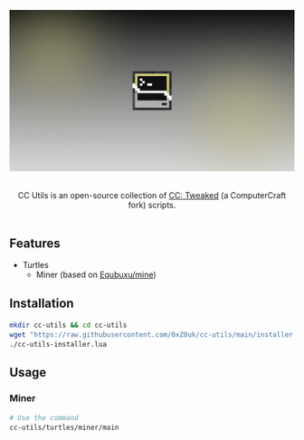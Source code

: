 ![CC: Tweaked utils](.github/assets/banner.png 'CC: Tweaked utils')

<p align="center">
  <br/>
  CC Utils is an open-source collection of <a href="https://tweaked.cc">CC: Tweaked</a> (a ComputerCraft fork) scripts.
  <br/><br/>
</p>

## Features

- Turtles
  - Miner (based on [Equbuxu/mine](https://github.com/Equbuxu/mine/tree/master))

## Installation

```sh
mkdir cc-utils && cd cc-utils
wget "https://raw.githubusercontent.com/0xZ0uk/cc-utils/main/installer.lua" cc-utils-installer.lua
./cc-utils-installer.lua
```

## Usage

### Miner

```sh
# Use the command
cc-utils/turtles/miner/main
```